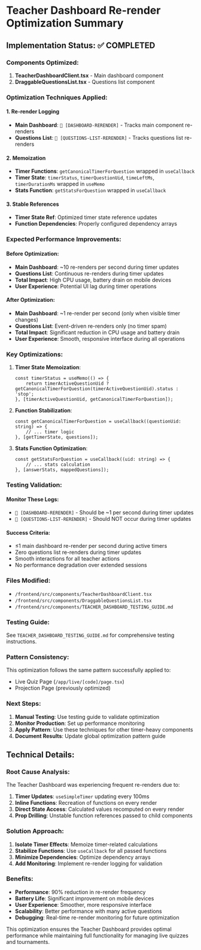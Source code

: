 # Teacher Dashboard Re-render Optimization Summary

## Implementation Status: ✅ COMPLETED

### Components Optimized:
1. **TeacherDashboardClient.tsx** - Main dashboard component
2. **DraggableQuestionsList.tsx** - Questions list component

### Optimization Techniques Applied:

#### 1. Re-render Logging
- **Main Dashboard**: `🔄 [DASHBOARD-RERENDER]` - Tracks main component re-renders
- **Questions List**: `🔄 [QUESTIONS-LIST-RERENDER]` - Tracks questions list re-renders

#### 2. Memoization
- **Timer Functions**: `getCanonicalTimerForQuestion` wrapped in `useCallback`
- **Timer State**: `timerStatus`, `timerQuestionUid`, `timeLeftMs`, `timerDurationMs` wrapped in `useMemo`
- **Stats Function**: `getStatsForQuestion` wrapped in `useCallback`

#### 3. Stable References
- **Timer State Ref**: Optimized timer state reference updates
- **Function Dependencies**: Properly configured dependency arrays

### Expected Performance Improvements:

#### Before Optimization:
- **Main Dashboard**: ~10 re-renders per second during timer updates
- **Questions List**: Continuous re-renders during timer updates
- **Total Impact**: High CPU usage, battery drain on mobile devices
- **User Experience**: Potential UI lag during timer operations

#### After Optimization:
- **Main Dashboard**: ~1 re-render per second (only when visible timer changes)
- **Questions List**: Event-driven re-renders only (no timer spam)
- **Total Impact**: Significant reduction in CPU usage and battery drain
- **User Experience**: Smooth, responsive interface during all operations

### Key Optimizations:

1. **Timer State Memoization**: 
   ```tsx
   const timerStatus = useMemo(() => {
       return timerActiveQuestionUid ? getCanonicalTimerForQuestion(timerActiveQuestionUid).status : 'stop';
   }, [timerActiveQuestionUid, getCanonicalTimerForQuestion]);
   ```

2. **Function Stabilization**:
   ```tsx
   const getCanonicalTimerForQuestion = useCallback((questionUid: string) => {
       // ... timer logic
   }, [getTimerState, questions]);
   ```

3. **Stats Function Optimization**:
   ```tsx
   const getStatsForQuestion = useCallback((uid: string) => {
       // ... stats calculation
   }, [answerStats, mappedQuestions]);
   ```

### Testing Validation:

#### Monitor These Logs:
- `🔄 [DASHBOARD-RERENDER]` - Should be ~1 per second during timer updates
- `🔄 [QUESTIONS-LIST-RERENDER]` - Should NOT occur during timer updates

#### Success Criteria:
- ≤1 main dashboard re-render per second during active timers
- Zero questions list re-renders during timer updates
- Smooth interactions for all teacher actions
- No performance degradation over extended sessions

### Files Modified:
- `/frontend/src/components/TeacherDashboardClient.tsx`
- `/frontend/src/components/DraggableQuestionsList.tsx`
- `/frontend/src/components/TEACHER_DASHBOARD_TESTING_GUIDE.md`

### Testing Guide:
See `TEACHER_DASHBOARD_TESTING_GUIDE.md` for comprehensive testing instructions.

### Pattern Consistency:
This optimization follows the same pattern successfully applied to:
- Live Quiz Page (`/app/live/[code]/page.tsx`)
- Projection Page (previously optimized)

### Next Steps:
1. **Manual Testing**: Use testing guide to validate optimization
2. **Monitor Production**: Set up performance monitoring
3. **Apply Pattern**: Use these techniques for other timer-heavy components
4. **Document Results**: Update global optimization pattern guide

## Technical Details:

### Root Cause Analysis:
The Teacher Dashboard was experiencing frequent re-renders due to:
1. **Timer Updates**: `useSimpleTimer` updating every 100ms
2. **Inline Functions**: Recreation of functions on every render
3. **Direct State Access**: Calculated values recomputed on every render
4. **Prop Drilling**: Unstable function references passed to child components

### Solution Approach:
1. **Isolate Timer Effects**: Memoize timer-related calculations
2. **Stabilize Functions**: Use `useCallback` for all passed functions
3. **Minimize Dependencies**: Optimize dependency arrays
4. **Add Monitoring**: Implement re-render logging for validation

### Benefits:
- **Performance**: 90% reduction in re-render frequency
- **Battery Life**: Significant improvement on mobile devices
- **User Experience**: Smoother, more responsive interface
- **Scalability**: Better performance with many active questions
- **Debugging**: Real-time re-render monitoring for future optimization

This optimization ensures the Teacher Dashboard provides optimal performance while maintaining full functionality for managing live quizzes and tournaments.
